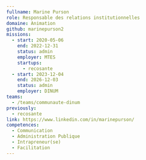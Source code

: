 ```yaml
---
fullname: Marine Purson
role: Responsable des relations institutionnelles
domaine: Animation
github: marinepurson2
missions:
  - start: 2020-05-06
    end: 2022-12-31
    status: admin
    employer: MTES
    startups:
      - recosante
  - start: 2023-12-04
    end: 2026-12-03
    status: admin
    employer: DINUM
teams:
  - /teams/communaute-dinum
previously:
  - recosante
link: https://www.linkedin.com/in/marinepurson/
competences:
  - Communication
  - Administration Publique
  - Intrapreneur(se)
  - Facilitation
---
```

